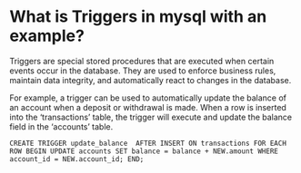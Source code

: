 # What is Triggers in mysql with an example?

Triggers are special stored procedures that are executed when certain events occur in the database. They are used to enforce business rules, maintain data integrity, and automatically react to changes in the database.

For example, a trigger can be used to automatically update the balance of an account when a deposit or withdrawal is made. When a row is inserted into the ‘transactions’ table, the trigger will execute and update the balance field in the ‘accounts’ table.

``
CREATE TRIGGER update_balance 
AFTER INSERT ON transactions
FOR EACH ROW
BEGIN
UPDATE accounts
SET balance = balance + NEW.amount
WHERE account_id = NEW.account_id;
END;
``
